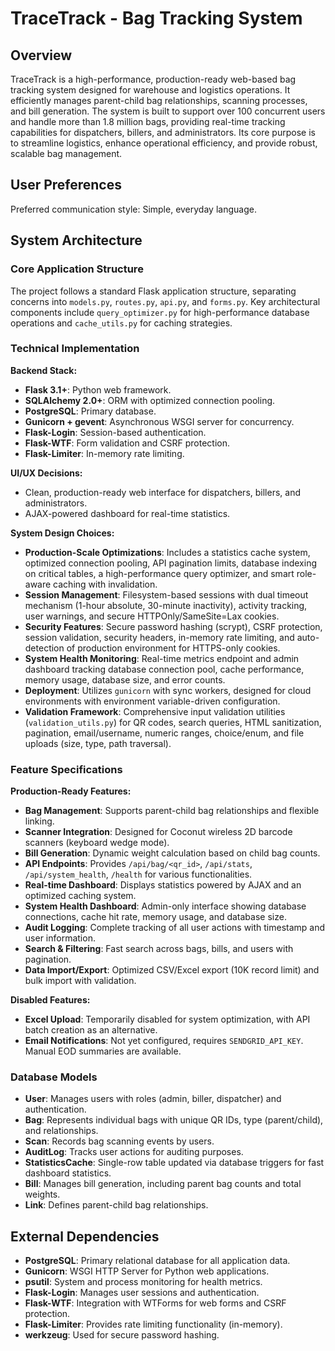 # TraceTrack - Bag Tracking System

## Overview
TraceTrack is a high-performance, production-ready web-based bag tracking system designed for warehouse and logistics operations. It efficiently manages parent-child bag relationships, scanning processes, and bill generation. The system is built to support over 100 concurrent users and handle more than 1.8 million bags, providing real-time tracking capabilities for dispatchers, billers, and administrators. Its core purpose is to streamline logistics, enhance operational efficiency, and provide robust, scalable bag management.

## User Preferences
Preferred communication style: Simple, everyday language.

## System Architecture

### Core Application Structure
The project follows a standard Flask application structure, separating concerns into `models.py`, `routes.py`, `api.py`, and `forms.py`. Key architectural components include `query_optimizer.py` for high-performance database operations and `cache_utils.py` for caching strategies.

### Technical Implementation

**Backend Stack:**
- **Flask 3.1+**: Python web framework.
- **SQLAlchemy 2.0+**: ORM with optimized connection pooling.
- **PostgreSQL**: Primary database.
- **Gunicorn + gevent**: Asynchronous WSGI server for concurrency.
- **Flask-Login**: Session-based authentication.
- **Flask-WTF**: Form validation and CSRF protection.
- **Flask-Limiter**: In-memory rate limiting.

**UI/UX Decisions:**
- Clean, production-ready web interface for dispatchers, billers, and administrators.
- AJAX-powered dashboard for real-time statistics.

**System Design Choices:**
- **Production-Scale Optimizations**: Includes a statistics cache system, optimized connection pooling, API pagination limits, database indexing on critical tables, a high-performance query optimizer, and smart role-aware caching with invalidation.
- **Session Management**: Filesystem-based sessions with dual timeout mechanism (1-hour absolute, 30-minute inactivity), activity tracking, user warnings, and secure HTTPOnly/SameSite=Lax cookies.
- **Security Features**: Secure password hashing (scrypt), CSRF protection, session validation, security headers, in-memory rate limiting, and auto-detection of production environment for HTTPS-only cookies.
- **System Health Monitoring**: Real-time metrics endpoint and admin dashboard tracking database connection pool, cache performance, memory usage, database size, and error counts.
- **Deployment**: Utilizes `gunicorn` with sync workers, designed for cloud environments with environment variable-driven configuration.
- **Validation Framework**: Comprehensive input validation utilities (`validation_utils.py`) for QR codes, search queries, HTML sanitization, pagination, email/username, numeric ranges, choice/enum, and file uploads (size, type, path traversal).

### Feature Specifications

**Production-Ready Features:**
- **Bag Management**: Supports parent-child bag relationships and flexible linking.
- **Scanner Integration**: Designed for Coconut wireless 2D barcode scanners (keyboard wedge mode).
- **Bill Generation**: Dynamic weight calculation based on child bag counts.
- **API Endpoints**: Provides `/api/bag/<qr_id>`, `/api/stats`, `/api/system_health`, `/health` for various functionalities.
- **Real-time Dashboard**: Displays statistics powered by AJAX and an optimized caching system.
- **System Health Dashboard**: Admin-only interface showing database connections, cache hit rate, memory usage, and database size.
- **Audit Logging**: Complete tracking of all user actions with timestamp and user information.
- **Search & Filtering**: Fast search across bags, bills, and users with pagination.
- **Data Import/Export**: Optimized CSV/Excel export (10K record limit) and bulk import with validation.

**Disabled Features:**
- **Excel Upload**: Temporarily disabled for system optimization, with API batch creation as an alternative.
- **Email Notifications**: Not yet configured, requires `SENDGRID_API_KEY`. Manual EOD summaries are available.

### Database Models
- **User**: Manages users with roles (admin, biller, dispatcher) and authentication.
- **Bag**: Represents individual bags with unique QR IDs, type (parent/child), and relationships.
- **Scan**: Records bag scanning events by users.
- **AuditLog**: Tracks user actions for auditing purposes.
- **StatisticsCache**: Single-row table updated via database triggers for fast dashboard statistics.
- **Bill**: Manages bill generation, including parent bag counts and total weights.
- **Link**: Defines parent-child bag relationships.

## External Dependencies
- **PostgreSQL**: Primary relational database for all application data.
- **Gunicorn**: WSGI HTTP Server for Python web applications.
- **psutil**: System and process monitoring for health metrics.
- **Flask-Login**: Manages user sessions and authentication.
- **Flask-WTF**: Integration with WTForms for web forms and CSRF protection.
- **Flask-Limiter**: Provides rate limiting functionality (in-memory).
- **werkzeug**: Used for secure password hashing.